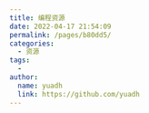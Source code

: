 ```yaml
---
title: 编程资源
date: 2022-04-17 21:54:09
permalink: /pages/b80dd5/
categories:
  - 资源
tags:
  - 
author: 
  name: yuadh
  link: https://github.com/yuadh
---
```

